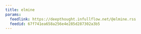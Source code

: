 ```yaml
---
title: elmine
params:
  feedlink: https://deepthought.infullflow.net/@elmine.rss
  feedid: 67f741ea658a256e4e285d287302a3b5
---
```

